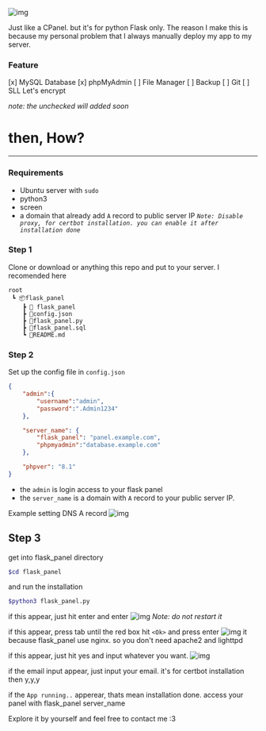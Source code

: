 ![img](https://images.arsybai.app/images/UtCGEWYUeP.png)

Just like a CPanel. but it's for python Flask only.
The reason I make this is because my personal problem that I always manually deploy my app to my server.

### Feature
[x] MySQL Database
[x] phpMyAdmin
[ ] File Manager
[ ] Backup
[ ] Git
[ ] SLL Let's encrypt

_note: the unchecked will added soon_

# then, How?
---
### Requirements
- Ubuntu server with `sudo`
- python3
- screen
- a domain that already add `A` record to public server IP
_`Note: Disable proxy, for certbot installation. you can enable it after installation done`_

### Step 1
Clone or download or anything this repo and put to your server.
I recomended here
```
root
 ┗ 📦flask_panel
    ┣ 📂 flask_panel
    ┣ 📜config.json
    ┣ 📜flask_panel.py
    ┣ 📜flask_panel.sql
    ┗ 📜README.md
```

### Step 2
Set up the config file in `config.json`
```json
{
    "admin":{
        "username":"admin",
        "password":".Admin1234"
    },

    "server_name": {
        "flask_panel": "panel.example.com",
        "phpmyadmin":"database.example.com"
    },

    "phpver": "8.1"
}
```
- the `admin` is login access to your flask panel
- the `server_name` is a domain with `A` record to your public server IP. 

Example setting DNS A record
![img](https://images.arsybai.app/images/nRWwXADFna.png)

## Step 3
get into flask_panel directory
```bash
$cd flask_panel
```
and run the installation
```bash
$python3 flask_panel.py
```

if this appear, just hit enter and enter
![img](https://images.arsybai.app/images/bqCvXVNLji.png)
_Note: do not restart it_

if this appear, press tab until the red box hit `<Ok>` and press enter
![img](https://images.arsybai.app/images/SilOJuHpHM.png)
it because flask_panel use nginx. so you don't need apache2 and lighttpd

if this appear, just hit yes and input whatever you want.
![img](https://images.arsybai.app/images/tAxLYLNZkd.png)

if the email input appear, just input your email. it's for certbot installation then y,y,y

if the `App running..` apperear, thats mean installation done.
access your panel with flask_panel server_name

Explore it by yourself and feel free to contact me :3
